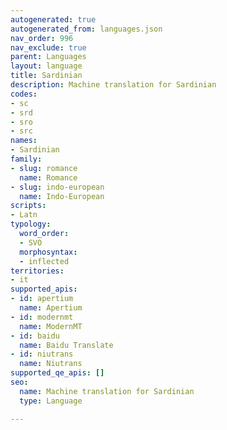 ```yaml
---
autogenerated: true
autogenerated_from: languages.json
nav_order: 996
nav_exclude: true
parent: Languages
layout: language
title: Sardinian
description: Machine translation for Sardinian
codes:
- sc
- srd
- sro
- src
names:
- Sardinian
family:
- slug: romance
  name: Romance
- slug: indo-european
  name: Indo-European
scripts:
- Latn
typology:
  word_order:
  - SVO
  morphosyntax:
  - inflected
territories:
- it
supported_apis:
- id: apertium
  name: Apertium
- id: modernmt
  name: ModernMT
- id: baidu
  name: Baidu Translate
- id: niutrans
  name: Niutrans
supported_qe_apis: []
seo:
  name: Machine translation for Sardinian
  type: Language

---
```


